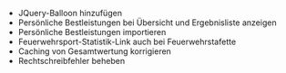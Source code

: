 * JQuery-Balloon hinzufügen
* Persönliche Bestleistungen bei Übersicht und Ergebnisliste anzeigen
* Persönliche Bestleistungen importieren
* Feuerwehrsport-Statistik-Link auch bei Feuerwehrstafette
* Caching von Gesamtwertung korrigieren
* Rechtschreibfehler beheben